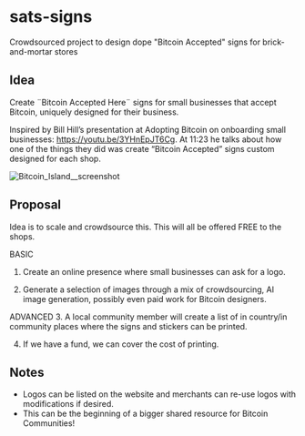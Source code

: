 # sats-signs
Crowdsourced project to design dope "Bitcoin Accepted" signs for brick-and-mortar stores

## Idea

Create ¨Bitcoin Accepted Here¨ signs for small businesses that accept Bitcoin, uniquely designed for their business.

Inspired by Bill Hill’s presentation at Adopting Bitcoin on onboarding small businesses: https://youtu.be/3YHnEpJT6Cg. At 11:23 he talks about how one of the things they did was create “Bitcoin Accepted” signs custom designed for each shop.

![Bitcoin_Island__screenshot](https://user-images.githubusercontent.com/96950641/220125338-811afd79-7cb1-4d0f-8a45-a04a06342184.png)


## Proposal

Idea is to scale and crowdsource this. This will all be offered FREE to the shops.

BASIC
1. Create an online presence where small businesses can ask for a logo.

2. Generate a selection of images through a mix of crowdsourcing, AI image generation, possibly even paid work for Bitcoin designers.

ADVANCED
3. A local community member will create a list of in country/in community places where the signs and stickers can be printed.

4. If we have a fund, we can cover the cost of printing.


## Notes

- Logos can be listed on the website and merchants can re-use logos with modifications if desired.
- This can be the beginning of a bigger shared resource for Bitcoin Communities!
